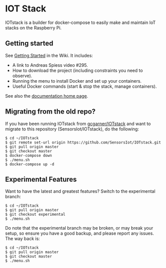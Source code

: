 # IOT Stack

IOTstack is a builder for docker-compose to easily make and maintain IoT stacks on the Raspberry Pi.

## Getting started

See [Getting Started](https://sensorsiot.github.io/IOTstack/Getting-Started) in the Wiki. It includes:

* A link to Andreas Spiess video #295.
* How to download the project (including constraints you need to observe).
* Running the menu to install Docker and set up your containers.
* Useful Docker commands (start \& stop the stack, manage containers).

See also the [documentation home page](https://sensorsiot.github.io/IOTstack/).

## Migrating from the old repo?

If you have been running IOTstack from [gcgarner/IOTstack](https://github.com/gcgarner/IOTstack) and want to migrate to this repository (SensorsIot/IOTstack), do the following:

```
$ cd ~/IOTstack
$ git remote set-url origin https://github.com/SensorsIot/IOTstack.git
$ git pull origin master
$ git checkout master
$ docker-compose down
$ ./menu.sh
$ docker-compose up -d
```

## Experimental Features

Want to have the latest and greatest features? Switch to the experimental branch:

```
$ cd ~/IOTstack
$ git pull origin master
$ git checkout experimental
$ ./menu.sh
```

Do note that the experimental branch may be broken, or may break your setup, so ensure you have a good backup, and please report any issues. The way back is:

```
$ cd ~/IOTstack
$ git pull origin master
$ git checkout master
$ ./menu.sh
```
